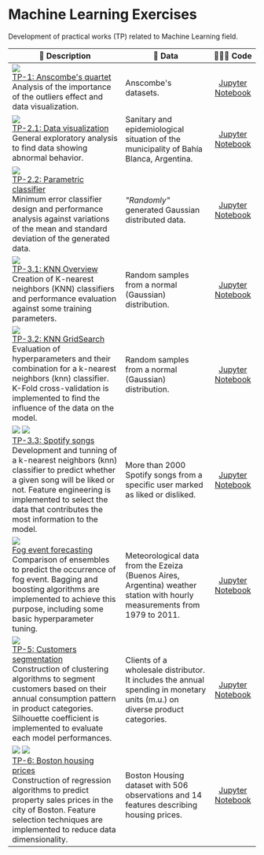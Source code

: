 # Machine Learning Exercises

Development of practical works (TP) related to Machine Learning field.

| 💬 **Description** | 📁 **Data** | 👨🏻‍💻 **Code** |
|--|--|:--:|
|[![](https://img.shields.io/badge/data_analysis-026AA7?style=flat)](#)<br>[TP-1: Anscombe's quartet](https://github.com/Alejandro-ZZ/Machine-Learning-UNS/tree/master/TP-1#tp-1-anscombes-quartet)<br>Analysis of the importance of the outliers effect and data visualization.| Anscombe's datasets.| [Jupyter Notebook](https://github.com/Alejandro-ZZ/Machine-Learning-UNS/blob/master/TP-1/1_Anscombe_quartet.ipynb)|
|[![](https://img.shields.io/badge/data_analysis-026AA7?style=flat)](#)<br>[TP-2.1: Data visualization](https://github.com/Alejandro-ZZ/Machine-Learning-UNS/tree/master/TP-2#exploratory-analysis)<br>General exploratory analysis to find data showing abnormal behavior.| Sanitary and epidemiological situation of the municipality of Bahía Blanca, Argentina.| [Jupyter Notebook](https://github.com/Alejandro-ZZ/Machine-Learning-UNS/blob/master/TP-2/2_1_Exploratory_analysis.ipynb)|
|[![](https://img.shields.io/badge/classification-238636?style=flat)](#)<br>[TP-2.2: Parametric classifier](https://github.com/Alejandro-ZZ/Machine-Learning-UNS/tree/master/TP-2#parametric-classifiers)<br>Minimum error classifier design and performance analysis against variations of the mean and standard deviation of the generated data.| *"Randomly"* generated Gaussian distributed data.| [Jupyter Notebook](https://github.com/Alejandro-ZZ/Machine-Learning-UNS/blob/master/TP-2/2_2_Least_error_classifier.ipynb)|
|[![](https://img.shields.io/badge/classification-238636?style=flat)](#)<br>[TP-3.1: KNN Overview](https://github.com/Alejandro-ZZ/Machine-Learning-UNS/blob/master/TP-3/readme.md#knn-overview)<br>Creation of K-nearest neighbors (KNN) classifiers and performance evaluation against some training parameters.| Random samples from a normal (Gaussian) distribution.| [Jupyter Notebook](https://github.com/Alejandro-ZZ/Machine-Learning-UNS/blob/master/TP-3/3_1_KNN_Overview.ipynb)|
|[![](https://img.shields.io/badge/classification-238636?style=flat)](#)<br>[TP-3.2: KNN GridSearch](https://github.com/Alejandro-ZZ/Machine-Learning-UNS/blob/master/TP-3/readme.md#knn-gridsearch)<br>Evaluation of hyperparameters and their combination for a k-nearest neighbors (knn) classifier. K-Fold cross-validation is implemented to find the influence of the data on the model.| Random samples from a normal (Gaussian) distribution.| [Jupyter Notebook](https://github.com/Alejandro-ZZ/Machine-Learning-UNS/blob/master/TP-3/3_2_KNN_GridSearch.ipynb)|
|[![](https://img.shields.io/badge/classification-238636?style=flat)](#) [![](https://img.shields.io/badge/dimensionality_reduction-9e00b5?style=flat)](#)<br>[TP-3.3: Spotify songs](https://github.com/Alejandro-ZZ/Machine-Learning-UNS/blob/master/TP-3/readme.md#spotify-songs)<br>Development and tunning of a k-nearest neighbors (knn) classifier to predict whether a given song will be liked or not. Feature engineering is implemented to select the data that contributes the most information to the model.| More than 2000 Spotify songs from a specific user marked as liked or disliked.| [Jupyter Notebook](https://github.com/Alejandro-ZZ/Machine-Learning-UNS/blob/master/TP-3/3_3_Spotify_songs.ipynb)|
|[![](https://img.shields.io/badge/classification-238636?style=flat)](#)<br>[Fog event forecasting](https://github.com/Alejandro-ZZ/Machine-Learning/blob/master/TP-3/readme.md#fog-event-forecasting)<br>Comparison of ensembles to predict the occurrence of fog event. Bagging and boosting algorithms are implemented to achieve this purpose, including some basic hyperparameter tuning.| Meteorological data from the Ezeiza (Buenos Aires, Argentina) weather station with hourly measurements from 1979 to 2011.| [Jupyter Notebook](https://github.com/Alejandro-ZZ/Machine-Learning/blob/master/TP-3/Fog_event_forecasting.ipynb)|
|[![](https://img.shields.io/badge/clustering-F67F00?style=flat)](#)<br>[TP-5: Customers segmentation](https://github.com/Alejandro-ZZ/Machine-Learning-UNS/tree/master/TP-5#customer-segmentation)<br>Construction of clustering algorithms to segment customers based on their annual consumption pattern in product categories. Silhouette coefficient is implemented to evaluate each model performances.| Clients of a wholesale distributor. It includes the annual spending in monetary units (m.u.) on diverse product categories.| [Jupyter Notebook](https://github.com/Alejandro-ZZ/Machine-Learning-UNS/blob/master/TP-5/5_Clustering_customer_segmentation.ipynb)|
|[![](https://img.shields.io/badge/regression-cc1717?style=flat)](#) [![](https://img.shields.io/badge/dimensionality_reduction-9e00b5?style=flat)](#)<br>[TP-6: Boston housing prices](https://github.com/Alejandro-ZZ/Machine-Learning-UNS/tree/master/TP-6#regressors-boston-housing)<br>Construction of regression algorithms to predict property sales prices in the city of Boston. Feature selection techniques are implemented to reduce data dimensionality.| Boston Housing dataset with 506 observations and 14 features describing housing prices.| [Jupyter Notebook](https://github.com/Alejandro-ZZ/Machine-Learning-UNS/blob/master/TP-6/6_Regressors_Boston_Housing.ipynb)|
